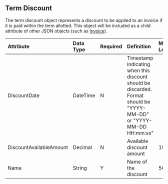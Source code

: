 ## Term Discount
The term discount object represents a discount to be applied to an invoice if it is paid within the term allotted. This object will be included as a child attribute of other JSON objects (such as [Invoice](Invoice.md)).

| Attribute | Data Type | Required | Definition | Max Length |
| :----------- | :--------- | :--------- | :--------- | :--------- |
| DiscountDate | DateTime | N | Timestamp indicating when this discount should be discarded. Format should be "YYYY-MM-DD" or "YYYY-MM-DD HH:mm:ss" |  |
| DiscountAvailableAmount | Decimal | N | Available discount amount | 19, 5 |
| Name | String | Y | Name of the discount | 50 |
